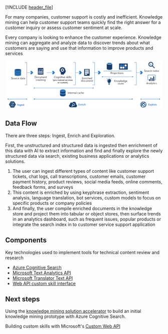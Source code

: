 
<!-- cSpell:ignore pracjain keyphrase -->

[!INCLUDE [header_file](../../../includes/sol-idea-header.md)]

For many companies, customer support is costly and inefficient. Knowledge mining can help customer support teams quickly find the right answer for a customer inquiry or assess customer sentiment at scale.

Every company is looking to enhance the customer experience. Knowledge mining can aggregate and analyze data to discover trends about what customers are saying and use that information to improve products and services

![Architecture Diagram](../media/customer-feedback-and-analytics.png)

## Data Flow

There are three steps: Ingest, Enrich and Exploration.

First, the unstructured and structured data is ingested then enrichment of this data with AI to extract information and find and finally explore the newly structured data via search, existing business applications or analytics solutions.

1. The user can ingest different types of content like customer support tickets, chat logs, call transcriptions, customer emails, customer payment history, product reviews, social media feeds, online comments, feedback forms, and surveys
2. This content is enriched by using keyphrase extraction, sentiment analysis, language translation, bot services, custom models to focus on specific products or company policies
3. And finally, the user compile enriched documents in the knowledge store and project them into tabular or object stores, then surface trends in an analytics dashboard, such as frequent issues, popular products or integrate the search index in to customer service support application

## Components

Key technologies used to implement tools for technical content review and research

- [Azure Cognitive Search](/azure/search/)
- [Microsoft Text Analytics API](https://azure.microsoft.com/services/cognitive-services/text-analytics/)
- [Microsoft Translator Text API](https://azure.microsoft.com/services/cognitive-services/translator-text-api/)
- [Web API custom skill interface](/azure/search/cognitive-search-custom-skill-interface)

## Next steps

Using the [knowledge mining solution accelerator](/samples/azure-samples/azure-search-knowledge-mining/azure-search-knowledge-mining/) to build an initial knowledge mining prototype with Azure Cognitive Search.

Building custom skills with Microsoft's [Custom Web API](/azure/search/cognitive-search-custom-skill-interface)
